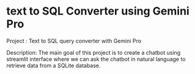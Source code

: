 # text to SQL Converter using Gemini Pro

Project : Text to SQL query converter with Gemini Pro 

Description: The main goal of this project is to create a chatbot using streamlit interface where we can ask the chatbot in natural language to retrieve data 
from a SQLite database.
